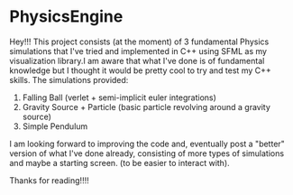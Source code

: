 # PhysicsEngine

Hey!!!
This project consists (at the moment) of 3 fundamental Physics simulations that
I've tried and implemented in C++ using SFML as my visualization library.I am 
aware that what I've done is of fundamental knowledge but I thought it would be
pretty cool to try and test my C++ skills.
The simulations provided:
1) Falling Ball (verlet + semi-implicit euler integrations)
2) Gravity Source + Particle (basic particle revolving around a gravity source)
3) Simple Pendulum

I am looking forward to improving the code and, eventually post a "better" version
of what I've done already, consisting of more types of simulations and maybe a starting screen.
(to be easier to interact with).

Thanks for reading!!!!
